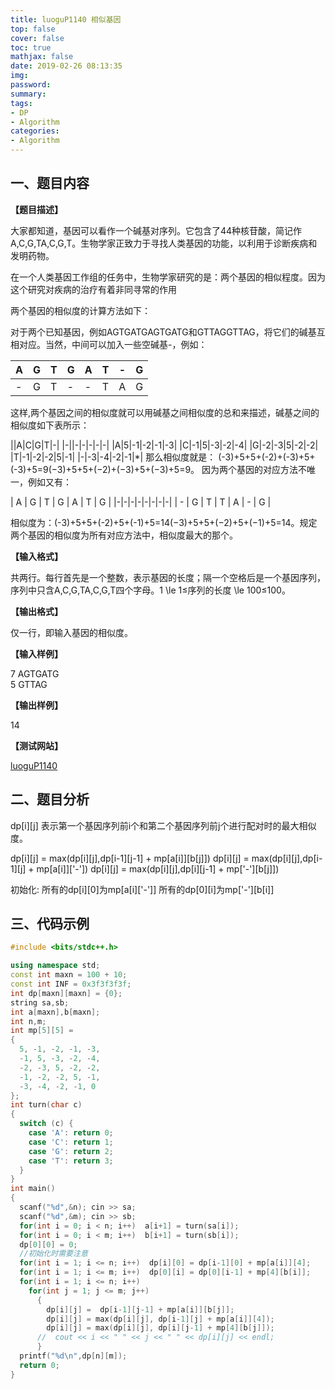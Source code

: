 ```yaml
---
title: luoguP1140 相似基因
top: false
cover: false
toc: true
mathjax: false
date: 2019-02-26 08:13:35
img:
password:
summary:
tags:
- DP
- Algorithm
categories:
- Algorithm
---
```


## 一、题目内容

**【题目描述】**

大家都知道，基因可以看作一个碱基对序列。它包含了44种核苷酸，简记作A,C,G,TA,C,G,T。生物学家正致力于寻找人类基因的功能，以利用于诊断疾病和发明药物。

在一个人类基因工作组的任务中，生物学家研究的是：两个基因的相似程度。因为这个研究对疾病的治疗有着非同寻常的作用

两个基因的相似度的计算方法如下：  

对于两个已知基因，例如AGTGATGAGTGATG和GTTAGGTTAG，将它们的碱基互相对应。当然，中间可以加入一些空碱基-，例如：

| A | G | T | G | A | T | - | G |
|-|-|-|-|-|-|-|-|
| - | G | T | - | - | T | A | G |

这样,两个基因之间的相似度就可以用碱基之间相似度的总和来描述，碱基之间的相似度如下表所示：

||A|C|G|T|-|
|-||-|-|-|-|-|
|A|5|-1|-2|-1|-3|
|C|-1|5|-3|-2|-4|
|G|-2|-3|5|-2|-2|
|T|-1|-2|-2|5|-1|
|-|-3|-4|-2|-1|*|
那么相似度就是：
(-3)+5+5+(-2)+(-3)+5+(-3)+5=9(−3)+5+5+(−2)+(−3)+5+(−3)+5=9。
因为两个基因的对应方法不唯一，例如又有：

| A | G | T | G | A | T | G |
|-|-|-|-|-|-|-|-|
| - | G | T | T | A | - | G |

相似度为：(-3)+5+5+(-2)+5+(-1)+5=14(−3)+5+5+(−2)+5+(−1)+5=14。规定两个基因的相似度为所有对应方法中，相似度最大的那个。

**【输入格式】**

共两行。每行首先是一个整数，表示基因的长度；隔一个空格后是一个基因序列，序列中只含A,C,G,TA,C,G,T四个字母。1 \le 1≤序列的长度 \le 100≤100。

**【输出格式】**

仅一行，即输入基因的相似度。

**【输入样例】**

7 AGTGATG  
5 GTTAG

**【输出样例】**

14

**【测试网站】**

[luoguP1140](https://www.luogu.org/problemnew/show/P1140)

## 二、题目分析

dp[i][j] 表示第一个基因序列前i个和第二个基因序列前j个进行配对时的最大相似度。

dp[i][j] = max(dp[i][j],dp[i-1][j-1] + mp[a[i]][b[j]])
dp[i][j] = max(dp[i][j],dp[i-1][j] + mp[a[i]]['-'])
dp[i][j] = max(dp[i][j],dp[i][j-1] + mp['-'][b[j]])

初始化:
所有的dp[i][0]为mp[a[i]['-']]
所有的dp[0][i]为mp['-'][b[i]]

## 三、代码示例

```cpp
#include <bits/stdc++.h>

using namespace std;
const int maxn = 100 + 10;
const int INF = 0x3f3f3f3f;
int dp[maxn][maxn] = {0};
string sa,sb;
int a[maxn],b[maxn];
int n,m;
int mp[5][5] =
{
  5, -1, -2, -1, -3,
  -1, 5, -3, -2, -4,
  -2, -3, 5, -2, -2,
  -1, -2, -2, 5, -1,
  -3, -4, -2, -1, 0
};
int turn(char c)
{
  switch (c) {
    case 'A': return 0;
    case 'C': return 1;
    case 'G': return 2;
    case 'T': return 3;
  }
}
int main()
{
  scanf("%d",&n); cin >> sa;
  scanf("%d",&m); cin >> sb;
  for(int i = 0; i < n; i++)  a[i+1] = turn(sa[i]);
  for(int i = 0; i < m; i++)  b[i+1] = turn(sb[i]);
  dp[0][0] = 0;
  //初始化时需要注意
  for(int i = 1; i <= n; i++)  dp[i][0] = dp[i-1][0] + mp[a[i]][4];
  for(int i = 1; i <= m; i++)  dp[0][i] = dp[0][i-1] + mp[4][b[i]];
  for(int i = 1; i <= n; i++)
    for(int j = 1; j <= m; j++)
      {
        dp[i][j] =  dp[i-1][j-1] + mp[a[i]][b[j]];
        dp[i][j] = max(dp[i][j], dp[i-1][j] + mp[a[i]][4]);
        dp[i][j] = max(dp[i][j], dp[i][j-1] + mp[4][b[j]]);
      //  cout << i << " " << j << " " << dp[i][j] << endl;
      }
  printf("%d\n",dp[n][m]);
  return 0;
}

```
